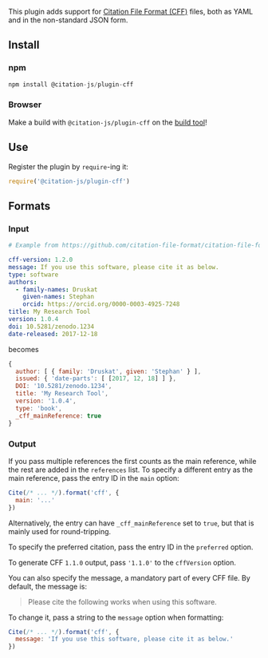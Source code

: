 This plugin adds support for [Citation File Format (CFF)](http://citation-file-format.github.io/citation-file-format)
files, both as YAML and in the non-standard JSON form.

## Install

### npm

```js
npm install @citation-js/plugin-cff
```

### Browser

Make a build with `@citation-js/plugin-cff` on the [build tool](https://juniper-coat.glitch.me)!

## Use

Register the plugin by `require`-ing it:

```js
require('@citation-js/plugin-cff')
```

## Formats

### Input

```yml
# Example from https://github.com/citation-file-format/citation-file-format#example

cff-version: 1.2.0
message: If you use this software, please cite it as below.
type: software
authors:
  - family-names: Druskat
    given-names: Stephan
    orcid: https://orcid.org/0000-0003-4925-7248
title: My Research Tool
version: 1.0.4
doi: 10.5281/zenodo.1234
date-released: 2017-12-18
```

becomes

```js
{
  author: [ { family: 'Druskat', given: 'Stephan' } ],
  issued: { 'date-parts': [ [2017, 12, 18] ] },
  DOI: '10.5281/zenodo.1234',
  title: 'My Research Tool',
  version: '1.0.4',
  type: 'book',
  _cff_mainReference: true
}
```

### Output

If you pass multiple references the first counts as the main reference, while the
rest are added in the `references` list. To specify a different entry as the main
reference, pass the entry ID in the `main` option:

```js
Cite(/* ... */).format('cff', {
  main: '...'
})
```

Alternatively, the entry can have `_cff_mainReference` set to `true`, but that
is mainly used for round-tripping.

To specify the preferred citation, pass the entry ID in the `preferred` option.

To generate CFF `1.1.0` output, pass `'1.1.0'` to the `cffVersion` option.

You can also specify the message, a mandatory part of every CFF file. By default,
the message is:

> Please cite the following works when using this software.

To change it, pass a string to the `message` option when formatting:

```js
Cite(/* ... */).format('cff', {
  message: 'If you use this software, please cite it as below.'
})
```
